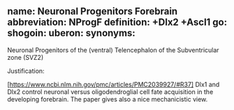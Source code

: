 name: Neuronal Progenitors Forebrain
abbreviation: NProgF
definition: +Dlx2 +Ascl1
go:
shogoin: 
uberon:
synonyms:
---

Neuronal Progenitors of the (ventral) Telencephalon of the Subventricular zone (SVZ2)

Justification:

[https://www.ncbi.nlm.nih.gov/pmc/articles/PMC2039927/#R37] Dlx1 and Dlx2 control neuronal versus oligodendroglial cell fate acquisition in the developing forebrain.
The paper gives also a nice mechanicistic view.

